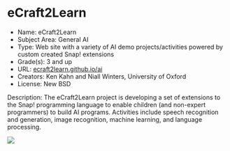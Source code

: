 # eCraft2Learn
* Name: eCraft2Learn
* Subject Area: General AI
* Type: Web site with a variety of AI demo projects/activities powered by custom created Snap! extensions
* Grade(s): 3 and up
* URL: [ecraft2learn.github.io/ai](https://ecraft2learn.github.io/ai)
* Creators: Ken Kahn and Niall Winters, University of Oxford
* License: New BSD

Description: The eCraft2Learn project is developing a set of extensions to the Snap! programming language to enable children (and non-expert programmers) to build AI programs. Activities include speech recognition and generation, image recognition, machine learning, and language processing.

![](https://github.com/touretzkyds/ai4k12/raw/master/images/ecraft2learn.png)